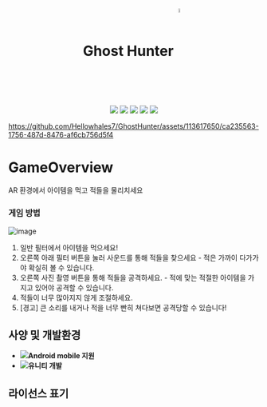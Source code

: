 <h1 align="center"><b>Ghost Hunter</b><img width="4.5%" height="4.5%" align="center" src="https://github.com/Hellowhales7/CasaEncantada/assets/113617650/93940090-12e0-40a2-b943-5371776b4b6e" ></h1>


<p align="center">
  <img src="https://img.shields.io/badge/made by-Hellowhales-red">
  <img src="https://img.shields.io/badge/Unity-3.21.f1-9347FF?logo=Unity">
  <img src="https://img.shields.io/badge/AR-333333">
  <img src="https://img.shields.io/badge/Arcade-orange">
  <img src="https://img.shields.io/badge/Horror-red">
</p>



https://github.com/Hellowhales7/GhostHunter/assets/113617650/ca235563-1756-487d-8476-af6cb756d5f4


# GameOverview


<p>AR 환경에서 아이템을 먹고 적들을 물리치세요 </p>

<p></p>

### 게임 방법
![image](https://github.com/Hellowhales7/GhostHunter/assets/113617650/7b5fcd34-48fd-4f75-87e4-6f9fb477257d)
1. 일반 필터에서 아이템을 먹으세요!
2. 오른쪽 아래 필터 버튼을 눌러 사운드를 통해 적들을 찾으세요 - 적은 가까이 다가가야 확실히 볼 수 있습니다.
3. 오른쪽 사진 촬영 버튼을 통해 적들을 공격하세요. - 적에 맞는 적절한 아이템을 가지고 있어야 공격할 수 있습니다.
4. 적들이 너무 많아지지 않게 조절하세요.
5. [경고] 큰 소리를 내거나 적을 너무 빤히 쳐다보면 공격당할 수 있습니다!

## 사양 및 개발환경
- <img src="https://img.shields.io/badge/Android-0170CE?logo=android">**Android mobile 지원**
- <img src="https://img.shields.io/badge/Unity-0E1128?logo=unity">**유니티 개발**


## 라이선스 표기







